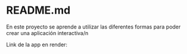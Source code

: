 # README.md


En este proyecto se aprende a utilizar las diferentes formas para poder crear una aplicación interactiva/n 

Link de la app en render: 